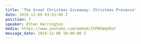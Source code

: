 ```yaml
---
title: 'The Great Christmas Giveaway: Christmas Presence'
date: 2019-12-09 03:52:00 Z
position: 7
speaker: Ethan Harrington
media: https://www.youtube.com/embed/IVPN5WqU8aY
message_date: 2019-12-08 10:00:00 Z
---
```


